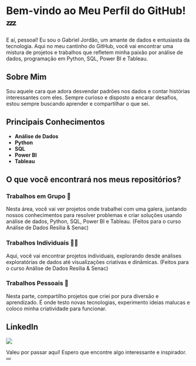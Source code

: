 # Bem-vindo ao Meu Perfil do GitHub! 💤

E aí, pessoal! Eu sou o Gabriel Jordão, um amante de dados e entusiasta da tecnologia. Aqui no meu cantinho do GitHub, você vai encontrar uma mistura de projetos e trabalhos que refletem minha paixão por análise de dados, programação em Python, SQL, Power BI e Tableau.

## Sobre Mim
Sou aquele cara que adora desvendar padrões nos dados e contar histórias interessantes com eles. Sempre curioso e disposto a encarar desafios, estou sempre buscando aprender e compartilhar o que sei.

## Principais Conhecimentos
- **Análise de Dados**
- **Python**
- **SQL**
- **Power BI**
- **Tableau**

## O que você encontrará nos meus repositórios?

### Trabalhos em Grupo 👥
Nesta área, você vai ver projetos onde trabalhei com uma galera, juntando nossos conhecimentos para resolver problemas e criar soluções usando análise de dados, Python, SQL, Power BI e Tableau. (Feitos para o curso Análise de Dados Resilia & Senac)

### Trabalhos Individuais 🧑‍💻
Aqui, você vai encontrar projetos individuais, explorando desde análises exploratórias de dados até visualizações criativas e dinâmicas. (Feitos para o curso Análise de Dados Resilia & Senac)

### Trabalhos Pessoais 🚀
Nesta parte, compartilho projetos que criei por pura diversão e aprendizado. É onde testo novas tecnologias, experimento ideias malucas e coloco minha criatividade para funcionar.

## LinkedIn
<a href="https://www.linkedin.com/in/gabrieljordao/" target="_blank"><img loading="lazy" src="https://img.shields.io/badge/-Linkedin-1167fa?style=for-the-badge&logo=linkedin&logoColor=white" target="_blank"></a>

Valeu por passar aqui! Espero que encontre algo interessante e inspirador. 💤
